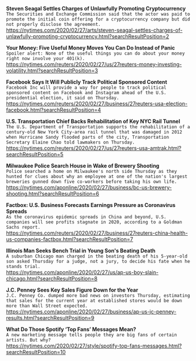 **Steven Seagal Settles Charges of Unlawfully Promoting Cryptocurrency**\
`The Securities and Exchange Commission said that the actor was paid to promote the initial coin offering for a cryptocurrency company but did not properly disclose the agreement.`\
https://nytimes.com/2020/02/27/arts/steven-seagal-settles-charges-of-unlawfully-promoting-cryptocurrency.html?searchResultPosition=2

**Your Money: Five Useful Money Moves You Can Do Instead of Panic**\
`Spoiler alert: None of the useful things you can do about your money right now involve your 401(k). `\
https://nytimes.com/reuters/2020/02/27/us/27reuters-money-investing-volatility.html?searchResultPosition=3

**Facebook Says It Will Publicly Track Political Sponsored Content**\
`Facebook Inc will provide a way for people to track political sponsored content on Facebook and Instagram ahead of the U.S. presidential election, it said on Thursday.`\
https://nytimes.com/reuters/2020/02/27/business/27reuters-usa-election-facebook.html?searchResultPosition=4

**U.S. Transportation Chief Backs Rehabilitation of Key NYC Rail Tunnel**\
`The U.S. Department of Transportation supports the rehabilitation of a century-old New York City-area rail tunnel that was damaged in 2012 when Hurricane Sandy flooded parts of the city, Transportation Secretary Elaine Chao told lawmakers on Thursday.`\
https://nytimes.com/reuters/2020/02/27/us/27reuters-usa-amtrak.html?searchResultPosition=5

**Milwaukee Police Search House in Wake of Brewery Shooting**\
`Police searched a home on Milwaukee's north side Thursday as they hunted for clues about why an employee at one of the nation's largest breweries gunned down five co-workers before taking his own life.`\
https://nytimes.com/aponline/2020/02/27/business/bc-us-brewery-shooting.html?searchResultPosition=6

**Factbox: U.S. Business Forecasts Earnings Pressure as Coronavirus Spreads**\
`As the coronavirus epidemic spreads in China and beyond, U.S. companies will see profits stagnate in 2020, according to a Goldman Sachs report. `\
https://nytimes.com/reuters/2020/02/27/business/27reuters-china-health-us-companies-factbox.html?searchResultPosition=7

**Illinois Man Seeks Bench Trial in Young Son's Beating Death**\
`A suburban Chicago man charged in the beating death of his 5-year-old son asked Thursday for a judge, not a jury, to decide his fate when he stands trial.`\
https://nytimes.com/aponline/2020/02/27/us/ap-us-boy-slain-chicago.html?searchResultPosition=8

**J.C. Penney Sees Key Sales Figure Down for the Year**\
`J.C. Penney Co. dumped more bad news on investors Thursday, estimating that sales for the current year at established stores would be down more than Wall Street expected.`\
https://nytimes.com/aponline/2020/02/27/business/ap-us-jc-penney-results.html?searchResultPosition=9

**What Do Those Spotify ‘Top Fans’ Messages Mean?**\
`A new marketing message tells people they are big fans of certain artists. But why?`\
https://nytimes.com/2020/02/27/style/spotify-top-fans-messages.html?searchResultPosition=10

